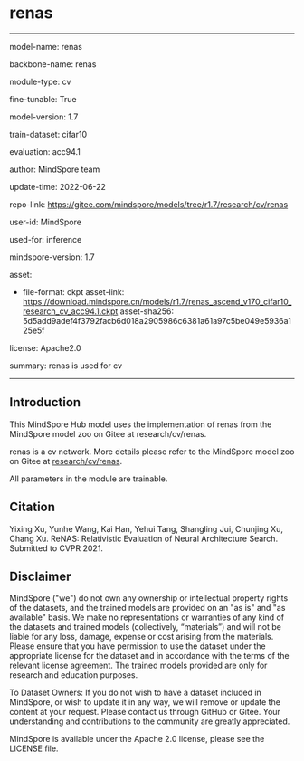 # renas

---

model-name: renas

backbone-name: renas

module-type: cv

fine-tunable: True

model-version: 1.7

train-dataset: cifar10

evaluation: acc94.1

author: MindSpore team

update-time: 2022-06-22

repo-link: <https://gitee.com/mindspore/models/tree/r1.7/research/cv/renas>

user-id: MindSpore

used-for: inference

mindspore-version: 1.7

asset:

-
    file-format: ckpt
    asset-link: <https://download.mindspore.cn/models/r1.7/renas_ascend_v170_cifar10_research_cv_acc94.1.ckpt>
    asset-sha256: 5d5add9adef4f3792facb6d018a2905986c6381a61a97c5be049e5936a125e5f

license: Apache2.0

summary: renas is used for cv

---

## Introduction

This MindSpore Hub model uses the implementation of renas from the MindSpore model zoo on Gitee at research/cv/renas.

renas is a cv network. More details please refer to the MindSpore model zoo on Gitee at [research/cv/renas](https://gitee.com/mindspore/models/blob/r1.7/research/cv/renas/Readme.md).

All parameters in the module are trainable.

## Citation

Yixing Xu, Yunhe Wang, Kai Han, Yehui Tang, Shangling Jui, Chunjing Xu, Chang Xu. ReNAS: Relativistic Evaluation of Neural Architecture Search. Submitted to CVPR 2021.

## Disclaimer

MindSpore ("we") do not own any ownership or intellectual property rights of the datasets, and the trained models are provided on an "as is" and "as available" basis. We make no representations or warranties of any kind of the datasets and trained models (collectively, “materials”) and will not be liable for any loss, damage, expense or cost arising from the materials. Please ensure that you have permission to use the dataset under the appropriate license for the dataset and in accordance with the terms of the relevant license agreement. The trained models provided are only for research and education purposes.

To Dataset Owners: If you do not wish to have a dataset included in MindSpore, or wish to update it in any way, we will remove or update the content at your request. Please contact us through GitHub or Gitee. Your understanding and contributions to the community are greatly appreciated.

MindSpore is available under the Apache 2.0 license, please see the LICENSE file.
